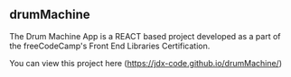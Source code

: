 ## drumMachine
The Drum Machine App is a REACT based project developed as a part of the freeCodeCamp's Front End Libraries Certification.

You can view this project here (https://jdx-code.github.io/drumMachine/)
